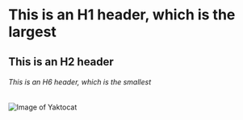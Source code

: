 # This is an H1 header, which is the largest
## This is an H2 header
###### This is an H6 header, which is the smallest


![Image of Yaktocat](https://64.media.tumblr.com/13a6fe84d6efc3aeab7550d6121f7dd8/564253165a49e8c8-d5/s1280x1920/5324bb859225ca8b167d85e015bd833d3fbb9429.jpg)


